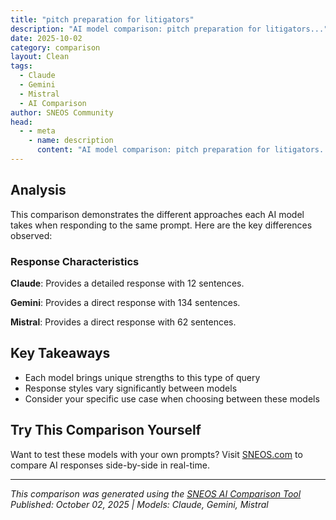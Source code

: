 ```yaml
---
title: "pitch preparation for litigators"
description: "AI model comparison: pitch preparation for litigators..."
date: 2025-10-02
category: comparison
layout: Clean
tags:
  - Claude
  - Gemini
  - Mistral
  - AI Comparison
author: SNEOS Community
head:
  - - meta
    - name: description
      content: "AI model comparison: pitch preparation for litigators..."
---
```


<ChatComparison
  title="pitch preparation for litigators"
  prompt="pitch preparation for litigators"
  :responses='{"Claude": "# Pitch Preparation for Litigators: A Strategic Framework\n\n## I. Understanding Your Audience\n\n### Internal Stakeholders\n- **Partners/Senior Associates**: Focus on case strategy, resource allocation, precedent value\n- **Clients**: Emphasize practical outcomes, risk mitigation, cost-benefit analysis\n- **Case Teams**: Highlight tactical approaches, evidence strengths, procedural advantages\n\n### External Audiences\n- **Judges**: Present clear legal arguments, relevant precedents, factual foundations\n- **Juries**: Craft compelling narratives, relatable analogies, emotional resonance\n- **Opposing Counsel**: Demonstrate preparation depth, negotiation leverage\n\n## II. Core Elements of Legal Pitches\n\n### Case Theory Development\n- **Central Narrative**: One clear, compelling story that explains your client\u0027s position\n- **Legal Hook**: The key legal principle or precedent that anchors your argument\n- **Factual Foundation**: Critical facts that support your theory\n- **Weakness Acknowledgment**: Proactive addressing of case vulnerabilities\n\n### Persuasive Structure\n1. **Opening Hook**: Capture attention with stakes, injustice, or compelling question\n2. **Roadmap**: Clear preview of arguments and desired outcome\n3. **Evidence Hierarchy**: Strongest points first, supporting details following\n4. **Anticipate Counterarguments**: Address weaknesses before opposition raises them\n5. **Call to Action**: Specific, measurable relief sought\n\n## III. Preparation Strategies\n\n### Research and Analysis\n- **Case Law Deep Dive**: Beyond basic research\u2014find distinguishable precedents\n- **Factual Investigation**: Timeline development, witness credibility assessment\n- **Procedural Positioning**: Strategic timing, venue considerations, discovery leverage\n- **Opponent Analysis**: Track record, typical strategies, settlement patterns\n\n### Message Development\n- **Three-Point Rule**: Maximum three key arguments for retention\n- **Analogies and Examples**: Complex legal concepts made accessible\n- **Visual Aids**: Charts, timelines, demonstratives for clarity\n- **Sound Bites**: Memorable phrases that encapsulate key points\n\n## IV. Delivery Techniques\n\n### Courtroom Presentations\n- **Conversational Tone**: Avoid lecture mode; engage as dialogue\n- **Eye Contact**: Connect with decision-makers\n- **Strategic Pausing**: Allow important points to resonate\n- **Question Preparation**: Anticipate and practice responses to likely inquiries\n\n### Client Presentations\n- **Business Language**: Legal concepts translated to business impact\n- **Risk Assessment**: Clear probability discussions, not just best/worst case\n- **Timeline Clarity**: Realistic expectations for process and outcomes\n- **Cost Transparency**: Budget implications and alternative approaches\n\n## V. Common Pitfalls to Avoid\n\n### Content Errors\n- **Over-arguing**: Too many points dilute strongest arguments\n- **Jargon Overload**: Accessibility over legal sophistication\n- **Fact Disputes**: Distinguish between disputed and undisputed facts\n- **Precedent Mischaracterization**: Ensure accurate case representations\n\n### Delivery Mistakes\n- **Reading Scripts**: Conversational delivery over formal recitation\n- **Defensive Positioning**: Confidence without arrogance\n- **Time Mismanagement**: Respect audience time constraints\n- **Inadequate Practice**: Rehearse until natural, not perfect\n\n## VI. Specialized Pitch Contexts\n\n### Settlement Negotiations\n- **BATNA Clarity**: Best alternative to negotiated agreement\n- **Value Proposition**: Why settlement serves all parties\n- **Leverage Demonstration**: Strength without inflammatory rhetoric\n- **Creative Solutions**: Beyond monetary settlements\n\n### Motion Practice\n- **Procedural Precision**: Technical accuracy with compelling reasoning\n- **Standard Application**: Clear legal standard identification and application\n- **Policy Arguments**: Why ruling serves broader legal principles\n- **Practical Impact**: Real-world consequences of potential rulings\n\n### Trial Arguments\n- **Story Arc**: Beginning, middle, end with clear protagonist/antagonist\n- **Evidence Integration**: Seamless weaving of testimony, documents, exhibits\n- **Credibility Assessment**: Witness reliability and bias discussion\n- **Damages Clarity**: Specific, calculable harm and appropriate remedies\n\n## VII. Practice and Refinement\n\n### Mock Presentations\n- **Diverse Audiences**: Test with various experience levels\n- **Hostile Questions**: Practice with aggressive questioners\n- **Time Variations**: Prepare 2-minute, 10-minute, and 30-minute versions\n- **Recording Review**: Identify verbal tics, pacing issues, clarity problems\n\n### Continuous Improvement", "Gemini": "Okay, let\u0027s break down pitch preparation for litigators. Whether you\u0027re pitching to a prospective client, pitching a strategy to a partner, or pitching a settlement to opposing counsel, the principles are similar: **Preparation is King/Queen**.\n\n**I. Understanding the Audience and Goal:**\n\n* **Who are you pitching to?**\n * **Prospective Client:** What are their biggest concerns? What\u0027s their risk tolerance? What is their budget? Are they sophisticated or do they need things explained in plain English? What are their priorities (e.g., speed, cost-effectiveness, best possible outcome regardless of cost)?\n * **Partner/Senior Attorney:** What are their priorities for the firm? What are their known preferences for strategy and tactics? What\u0027s their appetite for risk? What are their likely objections?\n * **Opposing Counsel:** What are their client\u0027s priorities and pressure points? What\u0027s their track record? What are their weaknesses? What\u0027s the judge\u0027s (or arbitrator\u0027s) temperament and likely perspective?\n* **What\u0027s the *precise* goal of your pitch?**\n * **Prospective Client:** To be hired. To secure funding. To get them to sign the retainer agreement *today*.\n * **Partner/Senior Attorney:** To get approval for a specific strategy. To get resources allocated to a case. To gain support for a motion.\n * **Opposing Counsel:** To settle the case. To get a concession. To test their resolve.\n* **Tailor your message accordingly.** A pitch to a nervous individual requires a different approach than a pitch to an aggressive one. Focus on the *other party\u0027s* needs and concerns.\n\n**II. Mastering the Facts and the Law:**\n\n* **Know the case inside and out.** This is non-negotiable. You need to be able to answer any question about the facts, the evidence, and the applicable law.\n* **Identify key weaknesses and strengths.** Don\u0027t gloss over weaknesses. Acknowledge them and explain how you plan to address them. Highlight strengths and their strategic importance.\n* **Research the Judge/Arbitrator (if applicable).** Understand their rulings in similar cases, their known biases, and their preferred style of advocacy.\n* **Research Opposing Counsel (if applicable).** Understand their style, their tendencies, their weaknesses.\n\n**III. Crafting a Compelling Narrative:**\n\n* **Start with the \u0022Why.\u0022** Why should your audience care? What\u0027s at stake? Frame the issue in a way that resonates with their values, goals, and concerns.\n* **Tell a story.** People connect with stories, not just facts and legal arguments. Use the facts to create a clear, concise, and engaging narrative. Humanize the client/situation.\n* **Structure your pitch logically.**\n * **For clients:** (1) Understand their pain points. (2) Explain the legal issue. (3) Present your proposed strategy. (4) Discuss the potential outcomes (both positive and negative). (5) Outline the fees and costs. (6) Answer their questions.\n * **For partners:** (1) Briefly summarize the case status. (2) Outline the strategic decision to be made. (3) Present your proposed solution and its rationale. (4) Address potential risks and objections. (5) Ask for approval.\n * **For opposing counsel:** (1) Briefly restate the current situation from your client\u0027s perspective. (2) Highlight weaknesses in their case or strengths in yours. (3) Present your settlement proposal. (4) Explain the consequences of failing to settle.\n* **Use visuals (sparingly and effectively).** Charts, graphs, timelines, key documents, or images can help illustrate your points and keep your audience engaged. But don\u0027t overwhelm them with too much information. Make sure they are clean and easy to read.\n* **Less is often more.** Avoid jargon and legal technicalities unless absolutely necessary. Keep your presentation concise and focused on the key takeaways.\n\n**IV. Preparing for Questions and Objections:**\n\n* **Anticipate every possible question.** Brainstorm with colleagues to identify potential weaknesses in your argument or areas where your audience might have concerns.\n* **Prepare clear, concise answers.** Don\u0027t waffle or get defensive. Be confident and direct.\n* **Be honest and transparent.** If you don\u0027t know the answer to a question, admit it and offer to find out.\n* **Practice your responses out loud.** This will help you refine your delivery and ensure that you can articulate your thoughts clearly under pressure.\n* **Listen actively and address concerns directly.** Acknowledge the validity of objections, even if you disagree with them.\n\n**V. Delivery and Presentation Skills:**\n\n* **Project confidence and credibility.** Even if you\u0027re nervous, try to maintain a calm and composed demeanor.\n* **Speak clearly and concisely.** Vary your tone and pace to keep your audience engaged.\n* **Maintain eye contact and use body language effectively.** Show that you\u0027re interested in what your audience has to say.\n* **Be enthusiastic about your case.** Your passion will be contagious.\n* **Practice, practice, practice!** Rehearse your pitch in front of a mirror, with colleagues, or even on video. The more you practice, the more comfortable and confident you\u0027ll become.\n* **Dress appropriately.** This shows respect for your audience and demonstrates that you take the pitch seriously.\n\n**VI. Specific Considerations for Different Pitch Types:**\n\n* **Client Pitches:** Focus on building trust and rapport. Emphasize your experience, your understanding of their situation, and your commitment to achieving their goals. Discuss potential fees and costs transparently. Have a clear call to action (e.g., \u0022Sign the retainer agreement today\u0022). Provide references or testimonials.\n* **Partner/Senior Attorney Pitches:** Be concise and data-driven. Show that you\u0027ve thoroughly analyzed the situation and considered all the options. Address potential risks and objections proactively. Be prepared to defend your recommendations with solid reasoning.\n* **Settlement Pitches:** Be persuasive and strategic. Highlight the weaknesses in the opposing party\u0027s case and the strengths in your own. Clearly articulate the benefits of settling and the risks of proceeding to trial. Be prepared to negotiate.\n\n**VII. Post-Pitch Follow Up:**\n\n* **Send a thank-you note.** This shows your appreciation for their time and consideration.\n* **Reinforce key points.** Briefly reiterate the main points of your pitch and address any remaining concerns.\n* **Provide any requested information.** If you promised to provide additional information, do so promptly.\n* **Follow up regularly.** Don\u0027t be afraid to follow up to check on the status of your pitch and answer any further questions.\n\n**Key Takeaways:**\n\n* **Preparation is the foundation for a successful pitch.**\n* **Understand your audience and tailor your message accordingly.**\n* **Craft a compelling narrative that resonates with their needs and concerns.**\n* **Practice your delivery and be prepared to answer questions and objections.**\n* **Follow up after the pitch to reinforce your message and close the deal.**\n\nBy following these guidelines, you can significantly increase your chances of delivering a successful pitch and achieving your desired outcome. Good luck!\n", "Mistral": "Preparing a pitch for litigators involves crafting a compelling narrative that showcases your skills, experience, and unique value proposition. Here\u2019s a step-by-step guide to help you prepare an effective pitch:\n\n### 1. **Understand Your Audience**\n - **Identify the Client**: Know who you are pitching to\u2014whether it\u2019s a corporate client, an individual, or a legal department.\n - **Research Their Needs**: Understand their legal issues, industry, and any specific challenges they face.\n\n### 2. **Highlight Your Expertise**\n - **Specialization**: Clearly state your areas of expertise (e.g., commercial litigation, intellectual property, employment law).\n - **Experience**: Mention significant cases you\u2019ve handled, outcomes achieved, and any notable clients you\u2019ve represented.\n - **Credentials**: Include relevant degrees, certifications, and any awards or recognitions.\n\n### 3. **Demonstrate Your Value Proposition**\n - **Unique Selling Points**: Explain what sets you apart from other litigators (e.g., innovative strategies, cost-effective solutions, personalized service).\n - **Success Stories**: Share case studies or anecdotes that illustrate your effectiveness and results.\n\n### 4. **Showcase Your Team**\n - **Team Strength**: If applicable, introduce your team and highlight their strengths and experience.\n - **Collaboration**: Emphasize how your team works together to provide comprehensive legal support.\n\n### 5. **Address Client Concerns**\n - **Cost**: Be transparent about your fee structure and any flexible billing options.\n - **Communication**: Assure the client of regular updates and clear communication throughout the litigation process.\n - **Confidentiality**: Reiterate your commitment to maintaining confidentiality and protecting sensitive information.\n\n### 6. **Provide a Clear Plan**\n - **Strategy**: Outline your approach to handling the case, including initial steps, potential challenges, and how you plan to address them.\n - **Timeline**: Give a rough timeline for the litigation process, including key milestones.\n\n### 7. **Build Rapport**\n - **Personal Touch**: Show genuine interest in the client\u2019s situation and goals.\n - **Empathy**: Demonstrate understanding and empathy for the client\u2019s concerns and challenges.\n\n### 8. **Prepare for Questions**\n - **Anticipate Questions**: Think about potential questions the client might have and prepare thoughtful responses.\n - **Follow-Up**: Offer to provide additional information or follow-up materials after the pitch.\n\n### 9. **Practice Your Delivery**\n - **Rehearse**: Practice your pitch multiple times to ensure smooth delivery.\n - **Feedback**: Get feedback from colleagues or mentors to refine your pitch.\n\n### 10. **Follow-Up**\n - **Thank You Note**: Send a thank-you note or email after the pitch to express your appreciation for the opportunity.\n - **Next Steps**: Clearly outline the next steps and any follow-up actions you will take.\n\n### Sample Pitch Outline\n\n1. **Introduction**\n - Greeting and brief self-introduction.\n - Acknowledge the client\u2019s situation and needs.\n\n2. **Expertise and Experience**\n - Overview of your specialization and relevant experience.\n - Highlight key cases and outcomes.\n\n3. **Value Proposition**\n - Unique selling points and success stories.\n - How you address client concerns (cost, communication, confidentiality).\n\n4. **Team Introduction**\n - Briefly introduce your team and their strengths.\n - Emphasize team collaboration.\n\n5. **Strategy and Plan**\n - Outline your approach and timeline.\n - Address potential challenges and solutions.\n\n6. **Building Rapport**\n - Show empathy and understanding.\n - Personalize the pitch to the client\u2019s situation.\n\n7. **Q\u0026A**\n - Open the floor for questions.\n - Provide thoughtful responses.\n\n8. **Closing**\n - Summarize key points.\n - Thank the client and outline next steps.\n\nBy following these steps, you can create a compelling pitch that effectively communicates your value as a litigator and builds trust with potential clients."}' 
  published-date="00:34"
/>

## Analysis

This comparison demonstrates the different approaches each AI model takes when responding to the same prompt. Here are the key differences observed:

### Response Characteristics

**Claude**: Provides a detailed response with 12 sentences. 

**Gemini**: Provides a direct response with 134 sentences. 

**Mistral**: Provides a direct response with 62 sentences. 

## Key Takeaways

- Each model brings unique strengths to this type of query
- Response styles vary significantly between models
- Consider your specific use case when choosing between these models

## Try This Comparison Yourself

Want to test these models with your own prompts? Visit [SNEOS.com](https://sneos.com) to compare AI responses side-by-side in real-time.

---

*This comparison was generated using the [SNEOS AI Comparison Tool](https://sneos.com)*
*Published: October 02, 2025 | Models: Claude, Gemini, Mistral*
